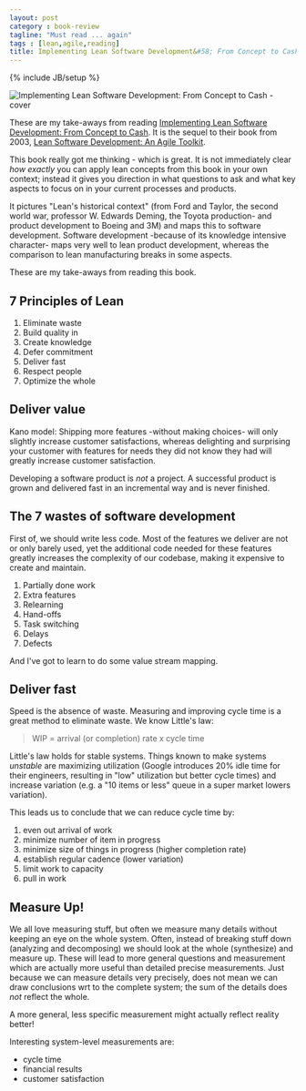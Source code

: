 ```yaml
---
layout: post
category : book-review
tagline: "Must read ... again"
tags : [lean,agile,reading]
title: Implementing Lean Software Development&#58; From Concept to Cash
---
```

{% include JB/setup %}

<img src="http://my.safaribooksonline.com/static/201510-8005-informit/images/0321437381/0321437381_s.jpg" 
     alt="Implementing Lean Software Development: From Concept to Cash - cover"
     class="pull-right">

These are my take-aways from reading [Implementing Lean Software Development: From Concept to Cash][safari-books]. It is the sequel to their book from 2003, [Lean Software Development: An Agile Toolkit][safari-books-agile-toolkit].

This book really got me thinking - which is great. It is not immediately clear *how exactly* you can apply lean concepts from this book in your own context; instead it gives you direction in what questions to ask and what key aspects  to focus on in your current processes and products. 

It pictures "Lean's historical context" (from Ford and Taylor, the second world war, professor W. Edwards Deming, the Toyota production- and product development to Boeing and 3M) and maps this to software development. Software development -because of its knowledge intensive character- maps very well to lean product development, whereas the comparison to lean manufacturing breaks in some aspects.

These are my take-aways from reading this book.

## 7 Principles of Lean

 1. Eliminate waste
 1. Build quality in
 1. Create knowledge
 1. Defer commitment
 1. Deliver fast
 1. Respect people
 1. Optimize the whole

## Deliver value

Kano model: Shipping more features -without making choices- will only slightly increase customer satisfactions, whereas delighting and surprising your customer with features for needs they did not know they had will greatly increase customer satisfaction.

Developing a software product is *not* a project. A successful product is grown and delivered fast in an incremental way and is never finished.

## The 7 wastes of software development

First of, we should write less code. Most of the features we deliver are not or only barely used, yet the additional code needed for these features greatly increases the complexity of our codebase, making it expensive to create and maintain.

 1. Partially done work
 2. Extra features
 3. Relearning
 4. Hand-offs
 5. Task switching
 6. Delays
 7. Defects

And I've got to learn to do some value stream mapping.

## Deliver fast

Speed is the absence of waste. Measuring and improving cycle time is a great method to eliminate waste. We know Little's law:

>  WIP = arrival (or completion) rate x cycle time

Little's law holds for stable systems. Things known to make systems *unstable* are maximizing utilization (Google introduces 20% idle time for their engineers, resulting in "low" utilization but better cycle times) and increase variation (e.g. a "10 items or less" queue in  a super market lowers variation).

This leads us to conclude that we can reduce cycle time by:

 1. even out arrival of work
 2. minimize number of item in progress
 3. minimize size of things in progress (higher completion rate)
 4. establish regular cadence (lower variation)
 5. limit work to capacity
 6. pull in work

## Measure Up!

We all love measuring stuff, but often we measure many details without keeping an eye on the whole system. Often, instead of breaking stuff down (analyzing and decomposing) we should look at the whole (synthesize) and measure up. These will lead to more general questions and measurement which are actually more useful than detailed precise measurements. Just because we can measure details very precisely, does not mean we can draw conclusions wrt to the complete system; the sum of the details does *not* reflect the whole.

A more general, less specific measurement might actually reflect reality better! 

<!-- note: technical debt monitor-->

Interesting system-level measurements are:

 * cycle time
 * financial results
 * customer satisfaction


  [safari-books]: http://my.safaribooksonline.com/book/software-engineering-and-development/agile-development/0321437381
  [cover]: http://my.safaribooksonline.com/static/201510-8005-informit/images/0321437381/0321437381_s.jpg
  [safari-books-agile-toolkit]: http://my.safaribooksonline.com/book/software-engineering-and-development/agile-development/0321150783
